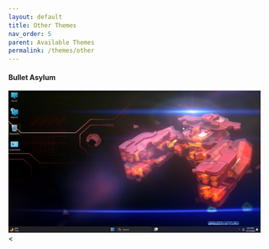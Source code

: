 ```yaml
---
layout: default
title: Other Themes
nav_order: 5
parent: Available Themes
permalink: /themes/other
---
```


<h4>Bullet Asylum</h4>
<img src="../assets/Bullet Asylum.png" /><
